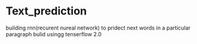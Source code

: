 # Text_prediction
building rnn(recurent nureal network) to pridect next words in a particular paragraph
bulid usingg tenserflow 2.0
